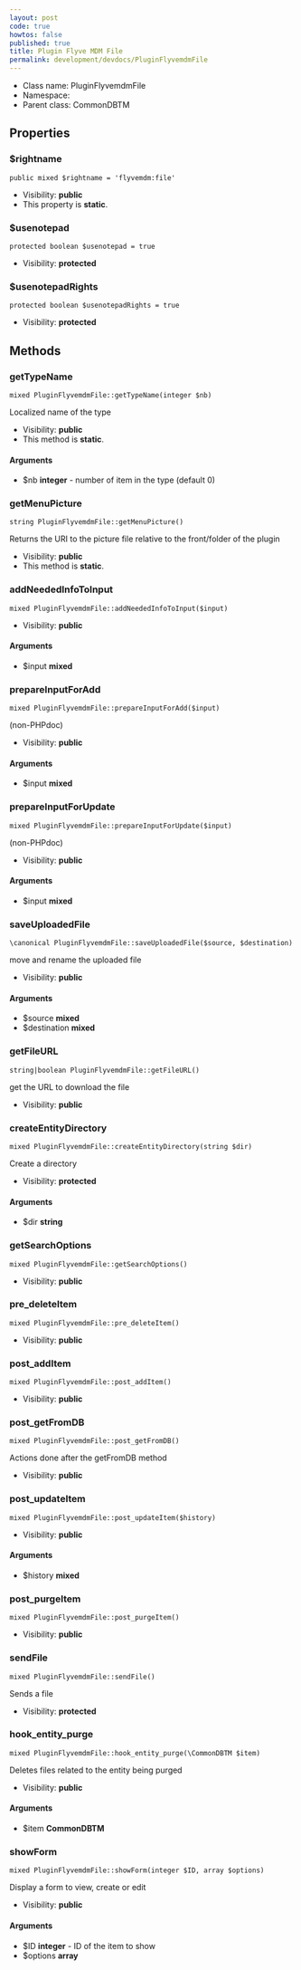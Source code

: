 ```yaml
---
layout: post
code: true
howtos: false
published: true
title: Plugin Flyve MDM File
permalink: development/devdocs/PluginFlyvemdmFile
---
```


* Class name: PluginFlyvemdmFile
* Namespace: 
* Parent class: CommonDBTM


## Properties



### $rightname

    public mixed $rightname = 'flyvemdm:file'





* Visibility: **public**
* This property is **static**.


### $usenotepad

    protected boolean $usenotepad = true





* Visibility: **protected**


### $usenotepadRights

    protected boolean $usenotepadRights = true





* Visibility: **protected**


## Methods



### getTypeName

    mixed PluginFlyvemdmFile::getTypeName(integer $nb)

Localized name of the type



* Visibility: **public**
* This method is **static**.


#### Arguments
* $nb **integer** - number of item in the type (default 0)



### getMenuPicture

    string PluginFlyvemdmFile::getMenuPicture()

Returns the URI to the picture file relative to the front/folder of the plugin



* Visibility: **public**
* This method is **static**.




### addNeededInfoToInput

    mixed PluginFlyvemdmFile::addNeededInfoToInput($input)





* Visibility: **public**


#### Arguments
* $input **mixed**



### prepareInputForAdd

    mixed PluginFlyvemdmFile::prepareInputForAdd($input)

(non-PHPdoc)



* Visibility: **public**


#### Arguments
* $input **mixed**



### prepareInputForUpdate

    mixed PluginFlyvemdmFile::prepareInputForUpdate($input)

(non-PHPdoc)



* Visibility: **public**


#### Arguments
* $input **mixed**



### saveUploadedFile

    \canonical PluginFlyvemdmFile::saveUploadedFile($source, $destination)

move and rename the uploaded file



* Visibility: **public**


#### Arguments
* $source **mixed**
* $destination **mixed**



### getFileURL

    string|boolean PluginFlyvemdmFile::getFileURL()

get the URL to download the file



* Visibility: **public**




### createEntityDirectory

    mixed PluginFlyvemdmFile::createEntityDirectory(string $dir)

Create a directory



* Visibility: **protected**


#### Arguments
* $dir **string**



### getSearchOptions

    mixed PluginFlyvemdmFile::getSearchOptions()





* Visibility: **public**




### pre_deleteItem

    mixed PluginFlyvemdmFile::pre_deleteItem()





* Visibility: **public**




### post_addItem

    mixed PluginFlyvemdmFile::post_addItem()





* Visibility: **public**




### post_getFromDB

    mixed PluginFlyvemdmFile::post_getFromDB()

Actions done after the getFromDB method



* Visibility: **public**




### post_updateItem

    mixed PluginFlyvemdmFile::post_updateItem($history)





* Visibility: **public**


#### Arguments
* $history **mixed**



### post_purgeItem

    mixed PluginFlyvemdmFile::post_purgeItem()





* Visibility: **public**




### sendFile

    mixed PluginFlyvemdmFile::sendFile()

Sends a file



* Visibility: **protected**




### hook_entity_purge

    mixed PluginFlyvemdmFile::hook_entity_purge(\CommonDBTM $item)

Deletes files related to the entity being purged



* Visibility: **public**


#### Arguments
* $item **CommonDBTM**



### showForm

    mixed PluginFlyvemdmFile::showForm(integer $ID, array $options)

Display a form to view, create or edit



* Visibility: **public**


#### Arguments
* $ID **integer** - ID of the item to show
* $options **array**
